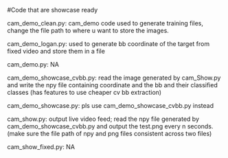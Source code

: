 #Code that are showcase ready

cam_demo_clean.py: cam_demo code used to generate training files, change the file path to where u want to store the images. 

cam_demo_logan.py: used to generate bb coordinate of the target from fixed video and store them in a file 

cam_demo.py: NA 

cam_demo_showcase_cvbb.py: read the image generated by cam_Show.py and write the npy file containing coordinate and the bb and their classified classes  (has features to use cheaper cv bb extraction) 

cam_demo_showcase.py: pls use cam_demo_showcase_cvbb.py instead 

cam_show.py: output live video feed; read the npy file generated by cam_demo_showcase_cvbb.py and output the test.png every n seconds. (make sure the file path of npy and png files consistent across two files)

cam_show_fixed.py: NA
